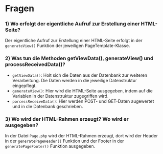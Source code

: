 # Fragen
### 1) Wo erfolgt der eigentliche Aufruf zur Erstellung einer HTML-Seite?
Der eigentliche Aufruf zur Erstellung einer HTML-Seite erfolgt in der `generateView()` Funktion der jeweiligen PageTemplate-Klasse.

### 2) Was tun die Methoden getViewData(), generateView() und processReceivedData()?
- `getViewData()`: Holt sich die Daten aus der Datenbank zur weiteren Verarbeitung. Die Daten werden in die jeweilige Datenstruktur eingepflegt.
- `generateView()`: Hier wird die HTML-Seite ausgegeben, indem auf die Variablen in der Datenstruktur zugegriffen wird.
- `porcessReceiveData()`: Hier werden POST- und GET-Daten augewertet und in die Datenbank geschrieben.

### 3) Wo wird der HTML-Rahmen erzeugt? Wo wird er ausgegeben?
In der Datei `Page.php` wird der HTML-Rahmen erzeugt, dort wird der Header in der `generatePageHeader()` Funktion und der Footer in der `generatePageFooter()` Funktion ausgegeben. 